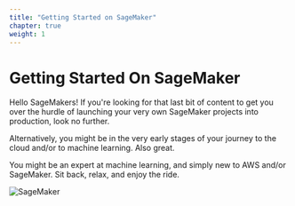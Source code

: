 ```yaml
---
title: "Getting Started on SageMaker"
chapter: true
weight: 1
---
```


# Getting Started On SageMaker

Hello SageMakers! If you're looking for that last bit of content to get you over the hurdle of launching your very own SageMaker projects into production, look no further.

Alternatively, you might be in the very early stages of your journey to the cloud and/or to machine learning. Also great.

You might be an expert at machine learning, and simply new to AWS and/or SageMaker. Sit back, relax, and enjoy the ride.

<img src="images/sagemaker_logo.png"
     alt="SageMaker"
     style="float: left; margin-right: 10px;" />
